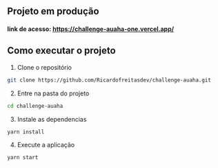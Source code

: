 ## Projeto em produção

#### link de acesso: https://challenge-auaha-one.vercel.app/

## Como executar o projeto

1. Clone o repositório
```sh
git clone https://github.com/Ricardofreitasdev/challenge-auaha.git
```

2. Entre na pasta do projeto
```sh
cd challenge-auaha
```

3. Instale as dependencias 
```sh
yarn install
```

4. Execute a aplicação 
```sh
yarn start
```